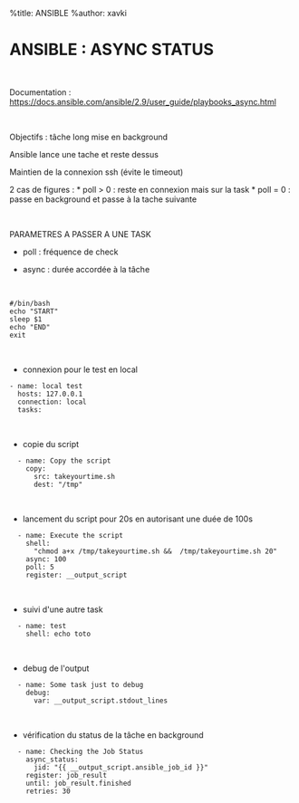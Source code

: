 %title: ANSIBLE
%author: xavki


# ANSIBLE : ASYNC STATUS


<br>

Documentation : https://docs.ansible.com/ansible/2.9/user_guide/playbooks_async.html

<br>

Objectifs : tâche long mise en background

Ansible lance une tache et reste dessus 

Maintien de la connexion ssh (évite le timeout)

2 cas de figures :
	* poll > 0 : reste en connexion mais sur la task
	* poll = 0 : passe en background et passe à la tache suivante

<br>

PARAMETRES A PASSER A UNE TASK

* poll : fréquence de check

* async : durée accordée à la tâche

<br>

```
#/bin/bash
echo "START"
sleep $1
echo "END"
exit
```

<br>

* connexion pour le test en local

```
- name: local test
  hosts: 127.0.0.1
  connection: local
  tasks:
```

<br>

* copie du script

```
  - name: Copy the script 
    copy: 
      src: takeyourtime.sh
      dest: "/tmp"
```

<br>

* lancement du script pour 20s en autorisant une duée de 100s
   
```
  - name: Execute the script
    shell:
      "chmod a+x /tmp/takeyourtime.sh &&  /tmp/takeyourtime.sh 20"  
    async: 100
    poll: 5
    register: __output_script
```

<br>

* suivi d'une autre task

```
  - name: test
    shell: echo toto
```

<br>

* debug de l'output

```
  - name: Some task just to debug
    debug: 
      var: __output_script.stdout_lines
```

<br>

* vérification du status de la tâche en background

```
  - name: Checking the Job Status
    async_status:
      jid: "{{ __output_script.ansible_job_id }}"
    register: job_result
    until: job_result.finished
    retries: 30
```
